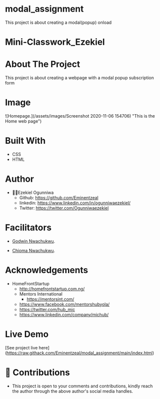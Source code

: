 # modal_assignment
This project is about creating a modal(popup) onload
# Mini-Classwork_Ezekiel
# About The Project
This project is about creating a webpage with a modal popup subscription form

## 
# Image
![Homepage.](/assets/images/Screenshot 2020-11-06 154706) "This is the Home web page")

# Built With
* CSS
* HTML

# Author
* 👨‍🦱Ezekiel Ogunniwa
    * Github: https://github.com/Eminentzeal
    * linkedin: https://www.linkedin.com/in/ogunniwaezekiel/
    * Twitter: https://twitter.com/Ogunniwaezekiel

# Facilitators
* [Godwin Nwachukwu](https://github.com/Gnwin).

* [Chioma Nwachukwu](https://github.com/Chiomy).

# Acknowledgements
* HomeFrontStartup
    * http://homefrontstartup.com.ng/
    * Mentors International
        * https://mentorsint.com/
    * https://www.facebook.com/mentorshubyola/
    * https://twitter.com/hub_mic
    * https://www.linkedin.com/company/michub/

# Live Demo
[See project live here] (https://raw.githack.com/Eminentzeal/modal_assignment/main/index.html)

# 🤝 Contributions
* This project is open to your comments and contributions, kindly reach the author through the above author's social media handles.